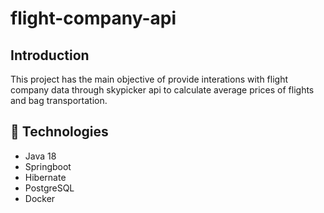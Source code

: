 # flight-company-api

## Introduction

This project has the main objective of provide interations with flight company data through skypicker api to calculate average prices of flights and bag transportation.


## 🔧 Technologies

- Java 18
- Springboot
- Hibernate
- PostgreSQL
- Docker